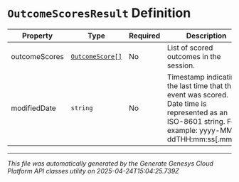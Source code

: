 # `OutcomeScoresResult` Definition

| Property | Type | Required | Description |
|----------|------|----------|-------------|
| outcomeScores | [`OutcomeScore[]`](outcomescore-definition.md) | No | List of scored outcomes in the session. |
| modifiedDate | `string` | No | Timestamp indicating the last time that the event was scored. Date time is represented as an ISO-8601 string. For example: yyyy-MM-ddTHH:mm:ss[.mmm]Z |

---

*This file was automatically generated by the Generate Genesys Cloud Platform API classes utility on 2025-04-24T15:04:25.739Z*